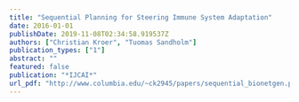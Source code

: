 ```yaml
---
title: "Sequential Planning for Steering Immune System Adaptation"
date: 2016-01-01
publishDate: 2019-11-08T02:34:58.919537Z
authors: ["Christian Kroer", "Tuomas Sandholm"]
publication_types: ["1"]
abstract: ""
featured: false
publication: "*IJCAI*"
url_pdf: "http://www.columbia.edu/~ck2945/papers/sequential_bionetgen.pdf"
---
```


